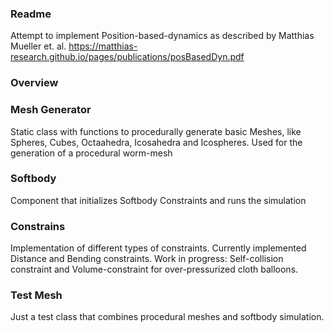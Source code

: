 ### Readme

Attempt to implement Position-based-dynamics as described by Matthias Mueller et. al. 
https://matthias-research.github.io/pages/publications/posBasedDyn.pdf


### Overview

### Mesh Generator
Static class with functions to procedurally generate basic Meshes, like Spheres, Cubes, Octaahedra, Icosahedra and Icospheres. 
Used for the generation of a procedural worm-mesh

### Softbody
Component that initializes Softbody Constraints and runs the simulation

### Constrains

Implementation of different types of constraints. Currently implemented Distance and Bending constraints. Work in progress: Self-collision constraint and Volume-constraint for over-pressurized cloth balloons.

### Test Mesh
Just a test class that combines procedural meshes and softbody simulation.